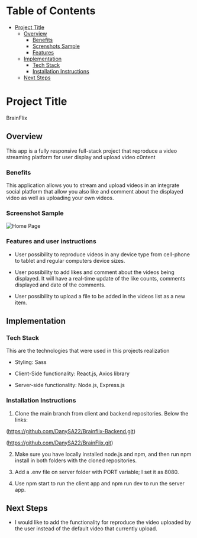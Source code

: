 # Table of Contents
+ [Project Title](#project-title)
   + [Overview](#overview)
      + [Benefits](#benefits)
      + [Screnshots Sample](#screenshots-samples)
      + [Features](#features-and-user-instructions)
   + [Implementation](#implementation)
      + [Tech Stack](#tech-stack) 
      + [Installation Instructions](#installation-instructions) 
   + [Next Steps](#next-steps)


# Project Title

BrainFlix

## Overview

This app is a fully responsive full-stack project that reproduce a video streaming platform for user display and upload video c0ntent

### Benefits

This application allows you to stream and upload videos in an integrate social platform that allow you also like and comment about the displayed video as well as uploading your own videos.

### Screenshot Sample

![Home Page](../BrainFlix/brainflix-daniel/src/assets/images/MainPage_Screenshot.png)

### Features and user instructions

+  User possibility to reproduce videos in any device type from cell-phone to tablet and regular computers device sizes.

+ User possibility to add likes and comment about the videos being displayed. It will have a real-time update of the like counts, comments displayed and date of the comments.

+ User possibility to upload a file to be added in the videos list as a new item.


## Implementation

### Tech Stack

This are the technologies that were used in this projects realization

+ Styling: Sass 

+ Client-Side functionality: React.js, Axios library  

+ Server-side functionality:  Node.js, Express.js  


### Installation Instructions

1. Clone the main branch from client and backend repositories. Below the links:

(https://github.com/DanySA22/Brainflix-Backend.git)

(https://github.com/DanySA22/BrainFlix.git)

2. Make sure you have locally installed node.js and npm, and then run npm install in both folders with the cloned repositories.

3. Add a .env file on server folder with PORT variable; I set it as 8080.

4. Use npm start to run the client app and npm run dev to run the server app.



## Next Steps

+ I would like to add the functionality for reproduce the video uploaded by the user instead of the default video that currently upload.

